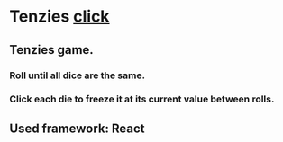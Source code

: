 # Tenzies [click](https://danyatcode.github.io/tenzies/)
## Tenzies game.  
### Roll until all dice are the same.
### Click each die to freeze it at its current value between rolls.
## Used framework: React
